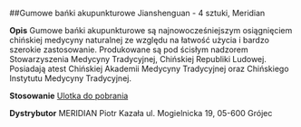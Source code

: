 ##Gumowe bańki akupunkturowe Jianshenguan - 4 sztuki, Meridian

**Opis** Gumowe bańki akupunkturowe są najnowocześniejszym osiągnięciem chińskiej medycyny naturalnej ze względu na łatwość użycia i bardzo szerokie zastosowanie. Produkowane są pod ścisłym nadzorem Stowarzyszenia
Medycyny Tradycyjnej, Chińskiej Republiki Ludowej. Posiadają atest Chińskiej Akademii Medycyny Tradycyjnej oraz Chińskiego Instytutu Medycyny Tradycyjnej.

**Stosowanie** [Ulotka do pobrania](file:///home/monika/Downloads/Ulotka-do-baniek%20(3).pdf)

**Dystrybutor** MERIDIAN Piotr Kazała
ul. Mogielnicka 19, 05-600 Grójec